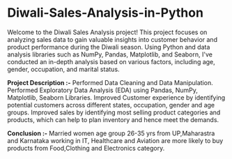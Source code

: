 # Diwali-Sales-Analysis-in-Python
Welcome to the Diwali Sales Analysis project! This project focuses on analyzing sales data to gain valuable insights into customer behavior and product performance during the Diwali season. Using Python and data analysis libraries such as NumPy, Pandas, Matplotlib, and Seaborn, I've conducted an in-depth analysis based on various factors, including age, gender, occupation, and marital status.

**Project Description :-**
Performed Data Cleaning and Data Manipulation.
Performed Exploratory Data Analysis (EDA) using Pandas, NumPy, Matplotlib, Seaborn Libraries.
Improved Customer experience by identifying potential customers across different states, occupation, gender and age groups.
Improved sales by identifying most selling product categories and products, which can help to plan inventory and hence meet the demands.

**Conclusion :-**
Married women age group 26-35 yrs from UP,Maharastra and Karnataka working in IT, Healthcare and Aviation are more likely to buy products from Food,Clothing and Electronics category.

